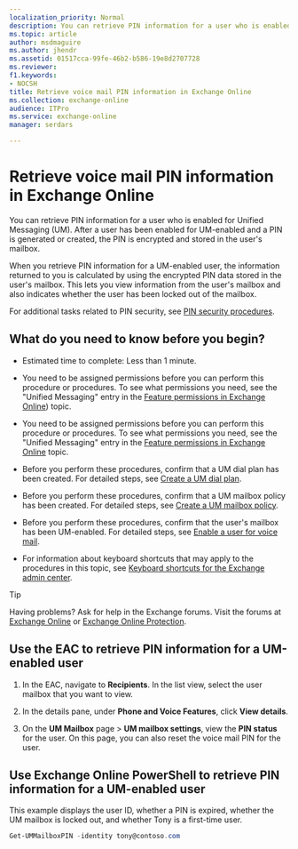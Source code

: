 ```yaml
---
localization_priority: Normal
description: You can retrieve PIN information for a user who is enabled for Unified Messaging (UM). After a user has been enabled for UM-enabled and a PIN is generated or created, the PIN is encrypted and stored in the user's mailbox.
ms.topic: article
author: msdmaguire
ms.author: jhendr
ms.assetid: 01517cca-99fe-46b2-b586-19e8d2707728
ms.reviewer: 
f1.keywords:
- NOCSH
title: Retrieve voice mail PIN information in Exchange Online
ms.collection: exchange-online
audience: ITPro
ms.service: exchange-online
manager: serdars

---
```


# Retrieve voice mail PIN information in Exchange Online

You can retrieve PIN information for a user who is enabled for Unified Messaging (UM). After a user has been enabled for UM-enabled and a PIN is generated or created, the PIN is encrypted and stored in the user's mailbox.

When you retrieve PIN information for a UM-enabled user, the information returned to you is calculated by using the encrypted PIN data stored in the user's mailbox. This lets you view information from the user's mailbox and also indicates whether the user has been locked out of the mailbox.

For additional tasks related to PIN security, see [PIN security procedures](pin-security-procedures.md).

## What do you need to know before you begin?

- Estimated time to complete: Less than 1 minute.

- You need to be assigned permissions before you can perform this procedure or procedures. To see what permissions you need, see the "Unified Messaging" entry in the [Feature permissions in Exchange Online](../../permissions-exo/feature-permissions.md)) topic.

- You need to be assigned permissions before you can perform this procedure or procedures. To see what permissions you need, see the "Unified Messaging" entry in the [Feature permissions in Exchange Online](../../permissions-exo/feature-permissions.md) topic.

- Before you perform these procedures, confirm that a UM dial plan has been created. For detailed steps, see [Create a UM dial plan](../../voice-mail-unified-messaging/connect-voice-mail-system/create-um-dial-plan.md).

- Before you perform these procedures, confirm that a UM mailbox policy has been created. For detailed steps, see [Create a UM mailbox policy](../../voice-mail-unified-messaging/set-up-voice-mail/create-um-mailbox-policy.md).

- Before you perform these procedures, confirm that the user's mailbox has been UM-enabled. For detailed steps, see [Enable a user for voice mail](../../voice-mail-unified-messaging/set-up-voice-mail/enable-a-user-for-voice-mail.md).

- For information about keyboard shortcuts that may apply to the procedures in this topic, see [Keyboard shortcuts for the Exchange admin center](../../accessibility/keyboard-shortcuts-in-admin-center.md).

> [!TIP]
> Having problems? Ask for help in the Exchange forums. Visit the forums at [Exchange Online](https://social.technet.microsoft.com/forums/msonline/home?forum=onlineservicesexchange) or [Exchange Online Protection](https://social.technet.microsoft.com/forums/forefront/home?forum=FOPE).

## Use the EAC to retrieve PIN information for a UM-enabled user

1. In the EAC, navigate to **Recipients**. In the list view, select the user mailbox that you want to view.

2. In the details pane, under **Phone and Voice Features**, click **View details**.

3. On the **UM Mailbox** page \> **UM mailbox settings**, view the **PIN status** for the user. On this page, you can also reset the voice mail PIN for the user.

## Use Exchange Online PowerShell to retrieve PIN information for a UM-enabled user

This example displays the user ID, whether a PIN is expired, whether the UM mailbox is locked out, and whether Tony is a first-time user.

```PowerShell
Get-UMMailboxPIN -identity tony@contoso.com
```
